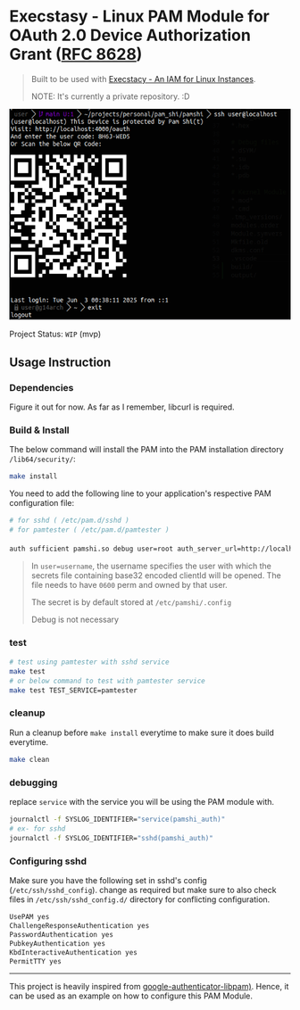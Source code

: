 # Execstasy - Linux PAM Module for OAuth 2.0 Device Authorization Grant ([RFC 8628](https://datatracker.ietf.org/doc/html/rfc8628))

> Built to be used with [Execstacy - An IAM for Linux Instances](https://github.com/Utkar5hM/Execstasy).
>
> NOTE: It's currently a private repository. :D

![screenshot](image.png)

Project Status: `WIP` (mvp)

## Usage Instruction

### Dependencies

Figure it out for now. As far as I remember, libcurl is required.

### Build & Install

The below command will install the PAM into the PAM installation directory `/lib64/security/`:

```sh
make install
```

You need to add the following line to your application's respective PAM configuration file:

```sh
# for sshd ( /etc/pam.d/sshd )
# for pamtester ( /etc/pam.d/pamtester )

auth sufficient pamshi.so debug user=root auth_server_url=http://localhost:4000
```

> In `user=username`, the username specifies the user with which the secrets file containing base32 encoded clientId will be opened. The file needs to have `0600` perm and owned by that user. 
>
> The secret is by default stored at `/etc/pamshi/.config`
>
> Debug is not necessary

### test

```sh
# test using pamtester with sshd service
make test
# or below command to test with pamtester service
make test TEST_SERVICE=pamtester
```

### cleanup
Run a cleanup before `make install` everytime to make sure it does build everytime.

```sh
make clean
```

### debugging
replace `service` with the service you will be using the PAM module with.
```sh
journalctl -f SYSLOG_IDENTIFIER="service(pamshi_auth)"
# ex- for sshd
journalctl -f SYSLOG_IDENTIFIER="sshd(pamshi_auth)"
```

### Configuring sshd

Make sure you have the following set in sshd's config (`/etc/ssh/sshd_config`). change as required but make sure to also check files in `/etc/ssh/sshd_config.d/` directory for conflicting configuration.
 
```
UsePAM yes
ChallengeResponseAuthentication yes
PasswordAuthentication yes
PubkeyAuthentication yes
KbdInteractiveAuthentication yes
PermitTTY yes

```
------------


This project is heavily inspired from [google-authenticator-libpam)](https://github.com/google/google-authenticator-libpam). Hence, it can be used as an example on how to configure this PAM Module.